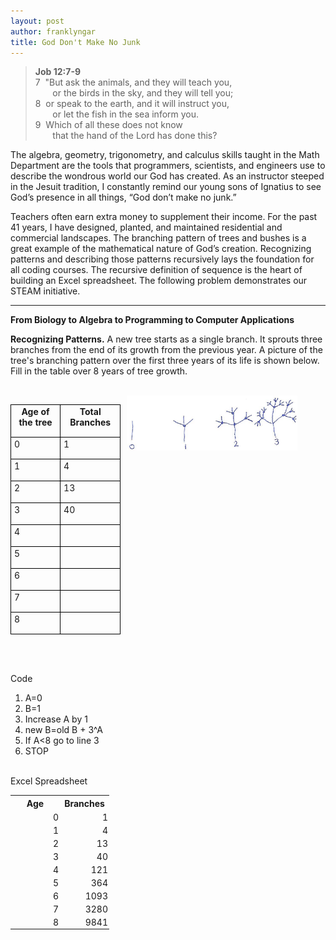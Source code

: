 ```yaml
---
layout: post
author: franklyngar
title: God Don't Make No Junk
---
```

<blockquote>
  <strong>Job 12:7-9</strong>
  <span class="biblical-verse">
    <br>
    7&nbsp;&nbsp;"But ask the animals, and they will teach you,
    <br>&nbsp;&nbsp;&nbsp;&nbsp;&nbsp;&nbsp;&nbsp;or the birds in the sky, and they will tell you;
    <br>8&nbsp;&nbsp;or speak to the earth, and it will instruct you,
    <br>&nbsp;&nbsp;&nbsp;&nbsp;&nbsp;&nbsp;&nbsp;or let the fish in the sea inform you.
    <br>9&nbsp;&nbsp;Which of all these does not know
    <br>&nbsp;&nbsp;&nbsp;&nbsp;&nbsp;&nbsp;&nbsp;that the hand of the Lord has done this?
  </span>
</blockquote>

The algebra, geometry, trigonometry, and calculus skills taught in the Math Department are the tools that programmers, scientists, and engineers use to describe the wondrous world our God has created.  As an instructor steeped in the Jesuit tradition, I constantly remind our young sons of Ignatius to see God’s presence in all things, “God don’t make no junk.”

Teachers often earn extra money to supplement their income.  For the past 41 years, I have designed, planted, and maintained residential and commercial landscapes.  The branching pattern of trees and bushes is a great example of the mathematical nature of God’s creation.  Recognizing patterns and describing those patterns recursively lays the foundation for all coding courses. The recursive definition of sequence is the heart of building an Excel spreadsheet.  The following problem demonstrates our STEAM initiative. 

<hr>

<p class="center"><strong>From Biology to Algebra to Programming to Computer Applications</strong></p>

<p><strong>Recognizing Patterns.</strong> A new tree starts as a single branch. It sprouts three branches from the end of its growth from the previous year. A picture of the tree's branching pattern over the first three years of its life is shown below. Fill in the table over 8 years of tree growth.</p>

<br>

<style>
  #fractal-tree-table td, #fractal-tree-table th {
    border: solid black 1px;
    padding: 2px 5px 15px 5px;
  }
</style>

<div>
  <div style="display: inline-block; vertical-align: top; width: 35%;">
    <table id="fractal-tree-table">
      <tr><th>Age of the tree</th><th>Total Branches</th></tr>
      <tr><td>0</td><td>1</td></tr>
      <tr><td>1</td><td>4</td></tr>
      <tr><td>2</td><td>13</td></tr>
      <tr><td>3</td><td>40</td></tr>
      <tr><td>4</td><td>&nbsp;</td></tr>
      <tr><td>5</td><td>&nbsp;</td></tr>
      <tr><td>6</td><td>&nbsp;</td></tr>
      <tr><td>7</td><td>&nbsp;</td></tr>
      <tr><td>8</td><td>&nbsp;</td></tr>
    </table>
  </div>
  <div style="display: inline-block; vertical-align: top; width: 60%;">
    <img src="/img/fractal-tree.png" style="width: 90%; margin-left: 2%;" />
  </div>
</div>


<br><br>Code

1. A=0
2. B=1
3. Increase A by 1
4. new B=old B + 3^A
5. If A&lt;8 go to line 3
6. STOP

<style>
  #fractal-spreadsheet td {
    padding: 2px;
    text-align: right;
    width: 75px;
  }
</style>

<br>Excel Spreadsheet

<table id="fractal-spreadsheet">
  <tr><th>Age</td><th>Branches</td></tr>
  <tr><td>0</td><td>1</td></tr>
  <tr><td>1</td><td>4</td></tr>
  <tr><td>2</td><td>13</td></tr>
  <tr><td>3</td><td>40</td></tr>
  <tr><td>4</td><td>121</td></tr>
  <tr><td>5</td><td>364</td></tr>
  <tr><td>6</td><td>1093</td></tr>
  <tr><td>7</td><td>3280</td></tr>
  <tr><td>8</td><td>9841</td></tr>
</table>
